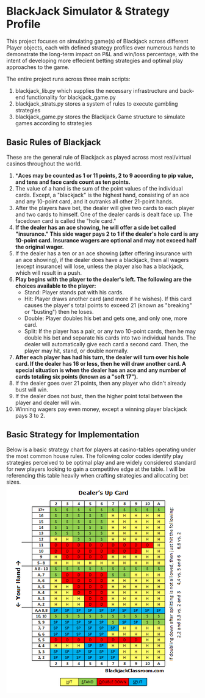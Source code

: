 # BlackJack Simulator & Strategy Profile
This project focuses on simulating game(s) of Blackjack across different Player objects, each with defined strategy profiles over numerous hands to demonstrate the long-term impact on P&L and win/loss percentage, with the intent of developing more effecient betting strategies and optimal play approaches to the game. 

The entire project runs across three main scripts:
1. blackjack_lib.py which supplies the necessary infrastructure and back-end functionality for blackjack_game.py 
2. blackjack_strats.py stores a system of rules to execute gambling strategies
3. blackjack_game.py stores the Blackjack Game structure to simulate games according to strategies

## Basic Rules of Blackjack
These are the general rule of Blackjack as played across most real/virtual casinos throughout the world. <br/>

1. ***Aces may be counted as 1 or 11 points, 2 to 9 according to pip value, and tens and face cards count as ten points.**
2. The value of a hand is the sum of the point values of the individual cards. Except, a "blackjack" is the highest hand, consisting of an ace and any 10-point card, and it outranks all other 21-point hands.
3. After the players have bet, the dealer will give two cards to each player and two cards to himself. One of the dealer cards is dealt face up. The facedown card is called the "hole card."
4. **If the dealer has an ace showing, he will offer a side bet called "insurance." This side wager pays 2 to 1 if the dealer's hole card is any 10-point card. Insurance wagers are optional and may not exceed half the original wager.**
5. If the dealer has a ten or an ace showing (after offering insurance with an ace showing), if the dealer does have a blackjack, then all wagers (except insurance) will lose, unless the player also has a blackjack, which will result in a push. 
6. **Play begins with the player to the dealer's left. The following are the choices available to the player:** 
    - Stand: Player stands pat with his cards.
    - Hit: Player draws another card (and more if he wishes). If this card causes the player's total points to exceed 21 (known as  "breaking" or "busting") then he loses.
    - Double: Player doubles his bet and gets one, and only one, more card.
    - Split: If the player has a pair, or any two 10-point cards, then he may double his bet and separate his cards into two individual hands. The dealer will automatically give each card a second card. Then, the player may hit, stand, or double normally.
7. **After each player has had his turn, the dealer will turn over his hole card. If the dealer has 16 or less, then he will draw another card. A special situation is when the dealer has an ace and any number of cards totaling six points (known as a "soft 17").**
8. If the dealer goes over 21 points, then any player who didn't already bust will win.
9. If the dealer does not bust, then the higher point total between the player and dealer will win.
10. Winning wagers pay even money, except a winning player blackjack pays 3 to 2. 

## Basic Strategy for Implementation
Below is a basic strategy chart for players at casino-tables operating under the most common house rules. The following color codes identify play strategies perceived to be optimal play and are widely considered standard for new players looking to gain a competitive edge at the table. I will be referencing this table heavily when crafting strategies and allocating bet sizes.  <br/>
!['SimpleStrategy'](https://github.com/Raj9898/BlackJack_Simulator/blob/master/_strats_/Blackjack-Basic-Strategy-Chart.png) <br/> 

